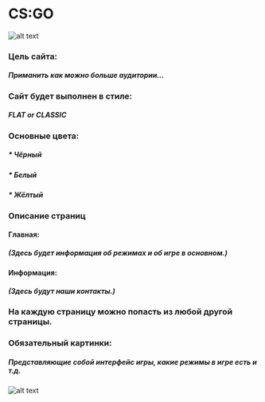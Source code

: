 # CS:GO
![alt text][logo]

[logo]: https://i.ytimg.com/vi/k043W5T-xgE/maxresdefault.jpg
### Цель сайта:
##### Приманить как можно больше аудитории...
### Сайт будет выполнен в стиле:
##### FLAT or CLASSIC
### Основные цвета:
##### * Чёрный
##### * Белый
##### * Жёлтый
### Описание страниц
#### Главная:
##### (Здесь будет информация об режимах и об игре в основном.)
#### Информация:
##### (Здесь будут наши контакты.)
### На каждую страницу можно попасть из любой другой страницы.
### Обязательный картинки:
##### Представляющие собой интерфейс игры, какие режимы в игре есть и т.д.
![alt text][gogo]

[gogo]: https://sun9-67.userapi.com/c824409/v824409711/16e854/Fmb98eWGTzE.jpg
